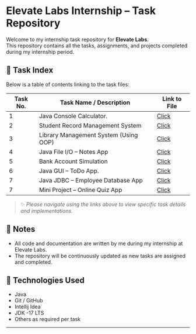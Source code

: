 # Elevate Labs Internship – Task Repository

Welcome to my internship task repository for **Elevate Labs**.  
This repository contains all the tasks, assignments, and projects completed during my internship period.

## 📂 Task Index

Below is a table of contents linking to the task files:

| Task No. | Task Name / Description               | Link to File                       |
|----------|---------------------------------------|------------------------------------|
| 1        | Java Console Calculator.              | [Click](./SimpleCalculatorTask1/)  |
| 2        | Student Record Management System      | [Click](./StudentManagementSystem/) |
| 3        | Library Management System (Using OOP) | [Click](./LibraryManagementSystem/) |
| 4        | Java File I/O – Notes App             | [Click](./NotesApp/)               |
| 5        | Bank Account Simulation               | [Click](./BankAccountSimulation/)  |
| 6        | Java GUI – ToDo App.                  | [Click](./ToDoApp/)                |
| 7        | Java JDBC – Employee Database App     | [Click](./EmployeeDatabaseApp/)    |
| 7        | Mini Project – Online Quiz App        | [Click](QuizApp/)               |

> ✨ *Please navigate using the links above to view specific task details and implementations.*

## 📌 Notes

- All code and documentation are written by me during my internship at Elevate Labs.
- The repository will be continuously updated as new tasks are assigned and completed.

## 🚀 Technologies Used

- Java
- Git / GitHub
- Intellij Idea 
- JDK -17 LTS
- Others as required per task

---

